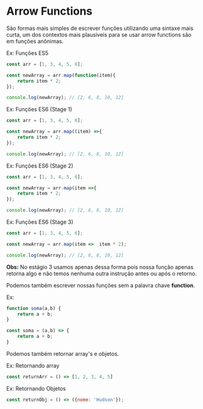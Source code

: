 # Arrow Functions
São formas mais simples de escrever funções utilizando uma sintaxe mais curta, um dos contextos mais plausiveis para se usar arrow functions são em funções anônimas.

Ex: Funções ES5
```javascript
const arr = [1, 3, 4, 5, 6];

const newArray = arr.map(function(item){
    return item * 2;
});

console.log(newArray); // [2, 6, 8, 10, 12]
```

Ex: Funções ES6 (Stage 1)
```javascript
const arr = [1, 3, 4, 5, 6];

const newArray = arr.map((item) =>{
    return item * 2;
});

console.log(newArray); // [2, 6, 8, 10, 12]
```


Ex: Funções ES6 (Stage 2)
```javascript
const arr = [1, 3, 4, 5, 6];

const newArray = arr.map(item =>{
    return item * 2;
});

console.log(newArray); // [2, 6, 8, 10, 12]
```

Ex: Funções ES6 (Stage 3)
```javascript
const arr = [1, 3, 4, 5, 6];

const newArray = arr.map(item =>  item * 2);

console.log(newArray); // [2, 6, 8, 10, 12]
```

**Obs:** No estágio 3 usamos apenas dessa forma pois nossa função apenas retorna algo e não temos nenhuma outra instrução antes ou após o retorno.

Podemos também escrever nossas funções sem a palavra chave **function**.

Ex:
```javascript
function soma(a,b) {
    return a + b;
}
```

```javascript
const soma = (a,b) => {
    return a + b;
}
```

Podemos também retornar array's e objetos.

Ex: Retornando array
```javascript
const returnArr = () => [1, 2, 3, 4, 5]
```

Ex: Retornando Objetos
```javascript
const returnObj = () => ({nome: 'Hudson'});
```
